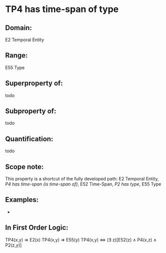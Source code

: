 # TP4 has time-span of type

## Domain: 

E2 Temporal Entity

## Range: 

E55 Type

## Superproperty of: 

todo

## Subproperty of: 

todo

## Quantification: 

todo

## Scope note: 

This property is a shortcut of the fully developed path: E2 Temporal Entity, _P4 has time-span (is time-span of)_, E52 Time-Span, _P2 has type_, E55 Type

## Examples: 

* 

## In First Order Logic: 

TP4(x,y) ⇒ E2(x)
TP4(x,y) ⇒ E55(y)
TP4(x,y) ⇔ (∃ z)[E52(z) ∧ P4(x,z) ∧ P2(z,y)]

